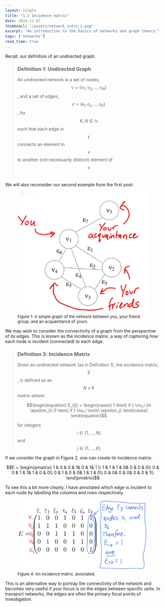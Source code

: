 ```yaml
---
layout: single
title: "1.2 Incidence matrix"
date: 2024-11-07
thumbnail: "/assets/network_intro_1.png"
excerpt: "An introduction to the basics of networks and graph theory."
tags: ['networks']
read_time: true
---
```


<script src="https://polyfill.io/v3/polyfill.min.js?features=es6"></script>
<script id="MathJax-script" async src="https://cdn.jsdelivr.net/npm/mathjax@3/es5/tex-mml-chtml.js"></script>
<script type="text/javascript" async
  src="https://cdnjs.cloudflare.com/ajax/libs/mathjax/2.7.7/MathJax.js?config=TeX-MML-AM_CHTML">
</script>
Recall, our definition of an undirected graph.

> ### Definition 1: Undirected Graph
> An undirected network is a set of nodes, $$\nu = \{\nu_1, \nu_2, \ldots, \nu_N\}$$, and a set of edges, $$\epsilon = \{\epsilon_1, \epsilon_2, \ldots, \epsilon_K\}$$, for $$K, N \in \mathbb{N}$$ such that each edge in $$\epsilon$$ connects an element in $$\nu$$ to another (not necessarily distinct) element of $$\nu$$.

We will also reconsider our second example from the first post:

<figure>
  <img src="/assets/network_intro_2.png" alt="A simple graph of the network between you, your friend group, and an acquaintance of yours." title="A simple graph of the network between you, your friend group, and an acquaintance of yours." style="width=50%;">
  <figcaption style="font-size: small;">Figure 1: A simple graph of the network between you, your friend group, and an acquaintance of yours. </figcaption>
</figure>

We may wish to consider the connectivity of a graph from the perspective of its edges. This is known as the incidence matrix; a way of capturing how each node is incident (connected) to each edge.

> ### Definition 3: Incidence Matrix
> Given an undirected network (as in Definition 1), the incidence matrix, $$E$$, is defined as an $$N \times K$$ matrix where:
> 
> $$\begin{equation}
>	 	E_{ij} = \begin{cases} 1 \text{ if } \nu_i \in \epsilon_j\\
>	 		0 \text{ if } \nu_i \notin \epsilon_j\
>	 		\end{cases}
>	 \end{equation}$$
> 
> for integers $$i \in \left\{1, \ldots, N \right\}$$ and $$j \in \left\{1, \ldots, K \right\}$$

If we consider the graph in Figure 2, one can create its incidence matrix:

$$E = \begin{pmatrix}
1 & 0 & 0 & 1& 0 & 1& 1 \\
1 & 1 & 1 &  0& 0 & 0 & 0\\
0 & 0 & 1 &  1& 1 & 0 & 0\\
0 & 1 & 0 &  0& 1 & 1 & 0\\
0 &  0& 0 &  0& 0 & 0 & 1\\
\end{pmatrix}$$

To see this a bit more clearly, I have annotated which edge is incident to each node by labelling the columns and rows respectively.

<figure>
  <img src="/assets/network_intro_4.png" alt="An incidence matrix, annotated." title="An incidence matrix, annotated." style="width=50%;">
  <figcaption style="font-size: small;">Figure 4: An incidence matrix, annotated. </figcaption>
</figure>

This is an alternative way to portray the connectivity of the network and becomes very useful if your focus is on the edges between specific units. In transport networks, the edges are often the primary focal points of investigation.
